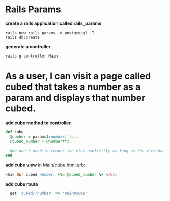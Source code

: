 # Rails Params

**create a rails application called rails_params**

```
rails new rails_params -d postgresql -T
rails db:create
```

**generate a controller**

```
rails g controller Main
```

# As a user, I can visit a page called cubed that takes a number as a param and displays that number cubed.

**add cube method to controller**

```ruby
def cube
  @number = params[:number].to_i
  @cubed_number = @number**3

  #we don't need to render the view explicitly as long as the view has the same name as the method
end

```

**add cube view**
in Main/cube.html.erb:

```ruby
<h1> Our cubed number: <%= @cubed_number %> </h1>

```

**add cube route**

```ruby
  get 'cubed/:number' => 'main#cube'

```

